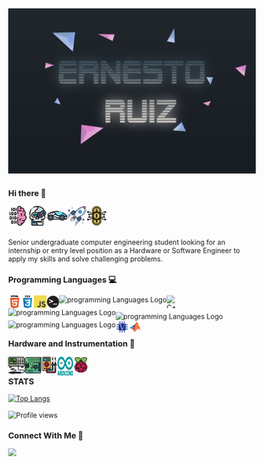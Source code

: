 # ![Unique Creations Header](https://github.com/unique-Creations/unique-Creations/blob/main/header.png)
### Hi there 👋 
<img align="left" src="https://github.com/unique-Creations/unique-Creations/blob/main/logo.png" height="40px" alt="programming Languages Logo">
<img align="left" src="https://github.com/unique-Creations/unique-Creations/blob/main/robot.png" height="40px" alt="programming Languages Logo">
<img align="left" src="https://github.com/unique-Creations/unique-Creations/blob/main/car.png" height="40px" alt="programming Languages Logo">
<img align="left" src="https://github.com/unique-Creations/unique-Creations/blob/main/rocket.png" height="40px" alt="programming Languages Logo">
<img align="left" src="https://github.com/unique-Creations/unique-Creations/blob/main/crypto.png" height="40px" alt="programming Languages Logo">
<br/>
<br/>
<br/>
<p align="left">
Senior undergraduate computer engineering student looking for an internship or entry level position as a Hardware or Software Engineer to apply my skills and solve challenging problems.
</p>

### Programming Languages 💻
<p align="left">
    <img align="left" alt="HTML5" width="26px" src="https://raw.githubusercontent.com/github/explore/80688e429a7d4ef2fca1e82350fe8e3517d3494d/topics/html/html.png" />
    <img align="left" alt="CSS3" width="26px" src="https://raw.githubusercontent.com/github/explore/80688e429a7d4ef2fca1e82350fe8e3517d3494d/topics/css/css.png" />
    <img align="left" alt="JavaScript" width="26px" src="https://raw.githubusercontent.com/github/explore/80688e429a7d4ef2fca1e82350fe8e3517d3494d/topics/javascript/javascript.png" />
    <img align="left" alt="Terminal" width="26px" src="https://raw.githubusercontent.com/github/explore/80688e429a7d4ef2fca1e82350fe8e3517d3494d/topics/terminal/terminal.png" />
    <img align="left" src="https://cdn.jsdelivr.net/npm/@programming-languages-logos/c@0.0.3/c_24x24.png" alt="programming Languages Logo">
    <img align="left" src="https://raw.githubusercontent.com/isocpp/logos/master/cpp_logo.png" alt="C++ Logo" width="26px" height="26px" />
    <img align="left" src="https://cdn.jsdelivr.net/npm/@programming-languages-logos/java@0.0.0/java_24x24.png" alt="programming Languages Logo">
    <br/>
    <br/>
    <img align="left" src="https://cdn.jsdelivr.net/npm/@programming-languages-logos/python@0.0.0/python_24x24.png" alt="programming Languages Logo">
    <img align="left" src="https://cdn.jsdelivr.net/npm/@programming-languages-logos/swift@0.0.0/swift_24x24.png" alt="programming Languages Logo">
    <img  align="left" src="https://github.com/unique-Creations/unique-Creations/blob/main/file_type_verilog_icon_130092.png" height="26px alt="programming Languages Logo">
    <img align="left" src="https://github.com/unique-Creations/unique-Creations/blob/main/file_type_matlab_icon_130398.png" height="26px" alt="programming Languages Logo">
</p><br/>


### Hardware and Instrumentation 🧰

<p align="left">
    <img align="left" src="https://github.com/unique-Creations/unique-Creations/blob/main/osc.png" height="35px" width="33px" alt="Oscilliscope Icon">
    <img align="left" src="https://github.com/unique-Creations/unique-Creations/blob/main/pcb.png" height="34px" width="35px" alt="PCB Design Icon">
    <img align="left" src="https://github.com/unique-Creations/unique-Creations/blob/main/Multimeter.png" height="33px" width="32px" alt="Multimeter Icon">
    <img align="left" src="https://github.com/unique-Creations/unique-Creations/blob/main/arduino.svg" height="38px" width="32px" alt="Arduino Icon">
    <img align="left" src="https://github.com/unique-Creations/unique-Creations/blob/main/rasp.png" height="32px" width="32px" alt="Raspberry PI Icon">
</p><br/>
                                                                                                                                                      
### STATS
[![Top Langs](https://github-readme-stats.vercel.app/api/top-langs/?username=unique-Creations&layout=compact&hide=cmake,makefile)](https://github.com/anuraghazra/github-readme-stats)
<br/>                                                                                                                                                     
![Profile views](https://gpvc.arturio.dev/unique-Creations)

                                                                                                                                                      
### Connect With Me 🤝 
<p align="left">
<a href="https://www.linkedin.com/in/ernesto-ruiz-375897156/">
    <img src="https://img.shields.io/badge/LinkedIn-Ernesto Ruiz-blue" />
  </a>
</p>


